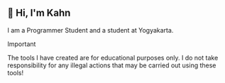## 👋 Hi, I'm Kahn
I am a Programmer Student and a student at Yogyakarta.

> [!IMPORTANT]
> The tools I have created are for educational purposes only. I do not take responsibility for any illegal actions that may be carried out using these tools!

